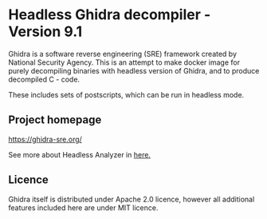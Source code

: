 # Headless Ghidra decompiler - Version 9.1

Ghidra is a software reverse engineering (SRE) framework created by National Security Agency.
This is an attempt to make docker image for purely decompiling binaries with headless version of Ghidra, and to produce decompiled C - code.

These includes sets of postscripts, which can be run in headless mode.


## Project homepage

https://ghidra-sre.org/

See more about Headless Analyzer in [here.](https://ghidra.re/ghidra_docs/analyzeHeadlessREADME.html)

## Licence

Ghidra itself is distributed under Apache 2.0 licence, however all additional features included here are under MIT licence.